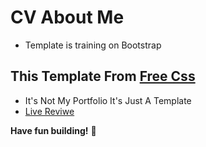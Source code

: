 # CV About Me
- Template is training on Bootstrap

## This Template From [Free Css](https://www.free-css.com/free-css-templates)
- It's Not My Portfolio It's Just A Template
- [Live Reviwe](https://raw.githack.com/sonsalem/My-CV/master/My%20CV.html)

**Have fun building!** 🚀
